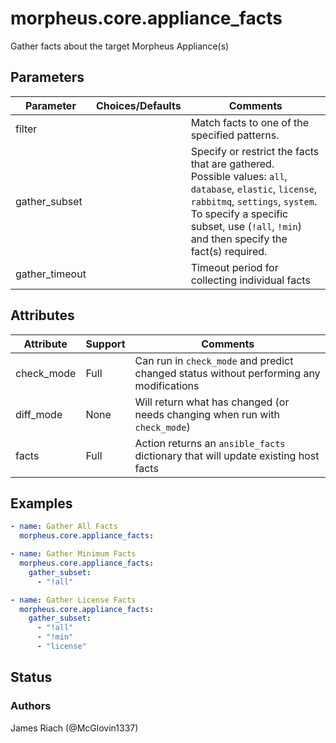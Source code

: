 # morpheus.core.appliance_facts
Gather facts about the target Morpheus Appliance(s)

## Parameters

|Parameter|Choices/Defaults|Comments|
|---|---|---|
|filter||Match facts to one of the specified patterns.|
|gather_subset||Specify or restrict the facts that are gathered.<br />Possible values: `all`, `database`, `elastic`, `license`, `rabbitmq`, `settings`, `system`.<br />To specify a specific subset, use (`!all`, `!min`) and then specify the fact(s) required.|
|gather_timeout||Timeout period for collecting individual facts|

## Attributes

|Attribute|Support|Comments|
|---|---|---|
|check_mode|Full|Can run in `check_mode` and predict changed status without performing any modifications|
|diff_mode|None|Will return what has changed (or needs changing when run with `check_mode`)|
|facts|Full|Action returns an `ansible_facts` dictionary that will update existing host facts|

## Examples

```yaml
- name: Gather All Facts
  morpheus.core.appliance_facts:

- name: Gather Minimum Facts
  morpheus.core.appliance_facts:
    gather_subset:
      - "!all"

- name: Gather License Facts
  morpheus.core.appliance_facts:
    gather_subset:
      - "!all"
      - "!min"
      - "license"
```

## Status

### Authors
James Riach (@McGlovin1337)